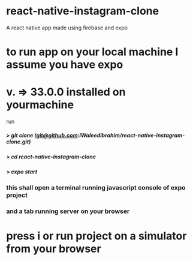 # react-native-instagram-clone
A react native app made using firebase and expo

# to run app on your local machine I assume you have expo 
# v. => 33.0.0 installed on yourmachine

run 
##### > git clone (git@github.com:iWaleedibrahim/react-native-instagram-clone.git)
##### > cd react-native-instagram-clone
##### > expo start

 ### this shall open a terminal running javascript console of expo project 
 ### and a tab running server on your browser
 # press i or run project on a simulator from your browser
 
